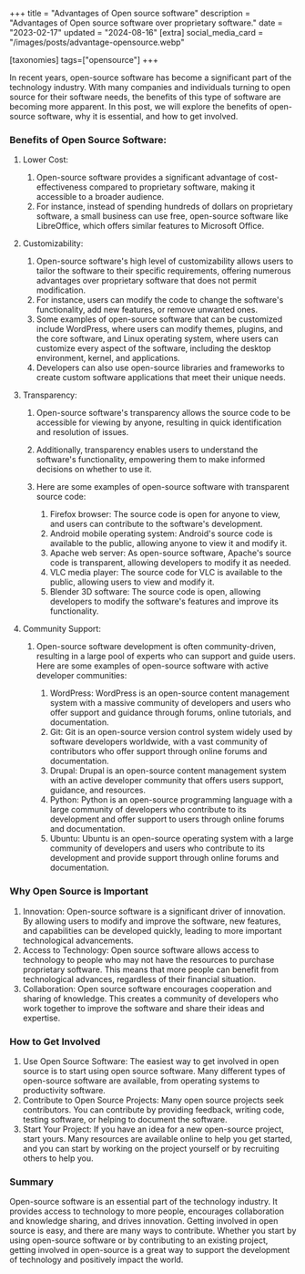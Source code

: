+++
title = "Advantages of Open source software"
description = "Advantages of Open source software over proprietary software."
date = "2023-02-17"
updated = "2024-08-16"
[extra]
social_media_card = "/images/posts/advantage-opensource.webp"

[taxonomies]
tags=["opensource"]
+++

In recent years, open-source software has become a significant part of the technology industry. With many companies and individuals turning to open source for their software needs, the benefits of this type of software are becoming more apparent. In this post, we will explore the benefits of open-source software, why it is essential, and how to get involved.

### Benefits of Open Source Software:

1. Lower Cost:

   1. Open-source software provides a significant advantage of cost-effectiveness compared to proprietary software, making it accessible to a broader audience.
   2. For instance, instead of spending hundreds of dollars on proprietary software, a small business can use free, open-source software like LibreOffice, which offers similar features to Microsoft Office.

2. Customizability:

   1. Open-source software's high level of customizability allows users to tailor the software to their specific requirements, offering numerous advantages over proprietary software that does not permit modification.
   2. For instance, users can modify the code to change the software's functionality, add new features, or remove unwanted ones.
   3. Some examples of open-source software that can be customized include WordPress, where users can modify themes, plugins, and the core software, and Linux operating system, where users can customize every aspect of the software, including the desktop environment, kernel, and applications.
   4. Developers can also use open-source libraries and frameworks to create custom software applications that meet their unique needs.

3. Transparency:

   1. Open-source software's transparency allows the source code to be accessible for viewing by anyone, resulting in quick identification and resolution of issues.
   2. Additionally, transparency enables users to understand the software's functionality, empowering them to make informed decisions on whether to use it.
   3. Here are some examples of open-source software with transparent source code:

      1. Firefox browser: The source code is open for anyone to view, and users can contribute to the software's development.
      2. Android mobile operating system: Android's source code is available to the public, allowing anyone to view it and modify it.
      3. Apache web server: As open-source software, Apache's source code is transparent, allowing developers to modify it as needed.
      4. VLC media player: The source code for VLC is available to the public, allowing users to view and modify it.
      5. Blender 3D software: The source code is open, allowing developers to modify the software's features and improve its functionality.

4. Community Support:

   1. Open-source software development is often community-driven, resulting in a large pool of experts who can support and guide users. Here are some examples of open-source software with active developer communities:

      1. WordPress: WordPress is an open-source content management system with a massive community of developers and users who offer support and guidance through forums, online tutorials, and documentation.
      2. Git: Git is an open-source version control system widely used by software developers worldwide, with a vast community of contributors who offer support through online forums and documentation.
      3. Drupal: Drupal is an open-source content management system with an active developer community that offers users support, guidance, and resources.
      4. Python: Python is an open-source programming language with a large community of developers who contribute to its development and offer support to users through online forums and documentation.
      5. Ubuntu: Ubuntu is an open-source operating system with a large community of developers and users who contribute to its development and provide support through online forums and documentation.

### Why Open Source is Important

1. Innovation: Open-source software is a significant driver of innovation. By allowing users to modify and improve the software, new features, and capabilities can be developed quickly, leading to more important technological advancements.
2. Access to Technology: Open source software allows access to technology to people who may not have the resources to purchase proprietary software. This means that more people can benefit from technological advances, regardless of their financial situation.
3. Collaboration: Open source software encourages cooperation and sharing of knowledge. This creates a community of developers who work together to improve the software and share their ideas and expertise.

### How to Get Involved

1. Use Open Source Software: The easiest way to get involved in open source is to start using open source software. Many different types of open-source software are available, from operating systems to productivity software.
2. Contribute to Open Source Projects: Many open source projects seek contributors. You can contribute by providing feedback, writing code, testing software, or helping to document the software.
3. Start Your Project: If you have an idea for a new open-source project, start yours. Many resources are available online to help you get started, and you can start by working on the project yourself or by recruiting others to help you.

### Summary

Open-source software is an essential part of the technology industry. It provides access to technology to more people, encourages collaboration and knowledge sharing, and drives innovation. Getting involved in open source is easy, and there are many ways to contribute. Whether you start by using open-source software or by contributing to an existing project, getting involved in open-source is a great way to support the development of technology and positively impact the world.

